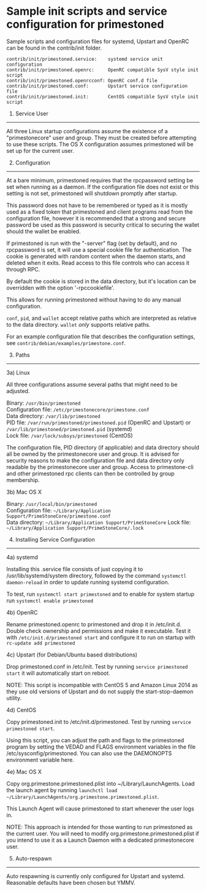 Sample init scripts and service configuration for primestoned
==========================================================

Sample scripts and configuration files for systemd, Upstart and OpenRC
can be found in the contrib/init folder.

    contrib/init/primestoned.service:    systemd service unit configuration
    contrib/init/primestoned.openrc:     OpenRC compatible SysV style init script
    contrib/init/primestoned.openrcconf: OpenRC conf.d file
    contrib/init/primestoned.conf:       Upstart service configuration file
    contrib/init/primestoned.init:       CentOS compatible SysV style init script

1. Service User
---------------------------------

All three Linux startup configurations assume the existence of a "primestonecore" user
and group.  They must be created before attempting to use these scripts.
The OS X configuration assumes primestoned will be set up for the current user.

2. Configuration
---------------------------------

At a bare minimum, primestoned requires that the rpcpassword setting be set
when running as a daemon.  If the configuration file does not exist or this
setting is not set, primestoned will shutdown promptly after startup.

This password does not have to be remembered or typed as it is mostly used
as a fixed token that primestoned and client programs read from the configuration
file, however it is recommended that a strong and secure password be used
as this password is security critical to securing the wallet should the
wallet be enabled.

If primestoned is run with the "-server" flag (set by default), and no rpcpassword is set,
it will use a special cookie file for authentication. The cookie is generated with random
content when the daemon starts, and deleted when it exits. Read access to this file
controls who can access it through RPC.

By default the cookie is stored in the data directory, but it's location can be overridden
with the option '-rpccookiefile'.

This allows for running primestoned without having to do any manual configuration.

`conf`, `pid`, and `wallet` accept relative paths which are interpreted as
relative to the data directory. `wallet` *only* supports relative paths.

For an example configuration file that describes the configuration settings,
see `contrib/debian/examples/primestone.conf`.

3. Paths
---------------------------------

3a) Linux

All three configurations assume several paths that might need to be adjusted.

Binary:              `/usr/bin/primestoned`  
Configuration file:  `/etc/primestonecore/primestone.conf`  
Data directory:      `/var/lib/primestoned`  
PID file:            `/var/run/primestoned/primestoned.pid` (OpenRC and Upstart) or `/var/lib/primestoned/primestoned.pid` (systemd)  
Lock file:           `/var/lock/subsys/primestoned` (CentOS)  

The configuration file, PID directory (if applicable) and data directory
should all be owned by the primestonecore user and group.  It is advised for security
reasons to make the configuration file and data directory only readable by the
primestonecore user and group.  Access to primestone-cli and other primestoned rpc clients
can then be controlled by group membership.

3b) Mac OS X

Binary:              `/usr/local/bin/primestoned`  
Configuration file:  `~/Library/Application Support/PrimeStoneCore/primestone.conf`  
Data directory:      `~/Library/Application Support/PrimeStoneCore`
Lock file:           `~/Library/Application Support/PrimeStoneCore/.lock`

4. Installing Service Configuration
-----------------------------------

4a) systemd

Installing this .service file consists of just copying it to
/usr/lib/systemd/system directory, followed by the command
`systemctl daemon-reload` in order to update running systemd configuration.

To test, run `systemctl start primestoned` and to enable for system startup run
`systemctl enable primestoned`

4b) OpenRC

Rename primestoned.openrc to primestoned and drop it in /etc/init.d.  Double
check ownership and permissions and make it executable.  Test it with
`/etc/init.d/primestoned start` and configure it to run on startup with
`rc-update add primestoned`

4c) Upstart (for Debian/Ubuntu based distributions)

Drop primestoned.conf in /etc/init.  Test by running `service primestoned start`
it will automatically start on reboot.

NOTE: This script is incompatible with CentOS 5 and Amazon Linux 2014 as they
use old versions of Upstart and do not supply the start-stop-daemon utility.

4d) CentOS

Copy primestoned.init to /etc/init.d/primestoned. Test by running `service primestoned start`.

Using this script, you can adjust the path and flags to the primestoned program by
setting the VEDAD and FLAGS environment variables in the file
/etc/sysconfig/primestoned. You can also use the DAEMONOPTS environment variable here.

4e) Mac OS X

Copy org.primestone.primestoned.plist into ~/Library/LaunchAgents. Load the launch agent by
running `launchctl load ~/Library/LaunchAgents/org.primestone.primestoned.plist`.

This Launch Agent will cause primestoned to start whenever the user logs in.

NOTE: This approach is intended for those wanting to run primestoned as the current user.
You will need to modify org.primestone.primestoned.plist if you intend to use it as a
Launch Daemon with a dedicated primestonecore user.

5. Auto-respawn
-----------------------------------

Auto respawning is currently only configured for Upstart and systemd.
Reasonable defaults have been chosen but YMMV.
